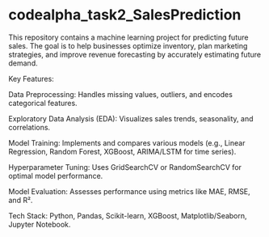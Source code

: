 # codealpha_task2_SalesPrediction
This repository contains a machine learning project for predicting future sales. The goal is to help businesses optimize inventory, plan marketing strategies, and improve revenue forecasting by accurately estimating future demand.

Key Features:

Data Preprocessing: Handles missing values, outliers, and encodes categorical features.

Exploratory Data Analysis (EDA): Visualizes sales trends, seasonality, and correlations.

Model Training: Implements and compares various models (e.g., Linear Regression, Random Forest, XGBoost, ARIMA/LSTM for time series).

Hyperparameter Tuning: Uses GridSearchCV or RandomSearchCV for optimal model performance.

Model Evaluation: Assesses performance using metrics like MAE, RMSE, and R².

Tech Stack: Python, Pandas, Scikit-learn, XGBoost, Matplotlib/Seaborn, Jupyter Notebook.
